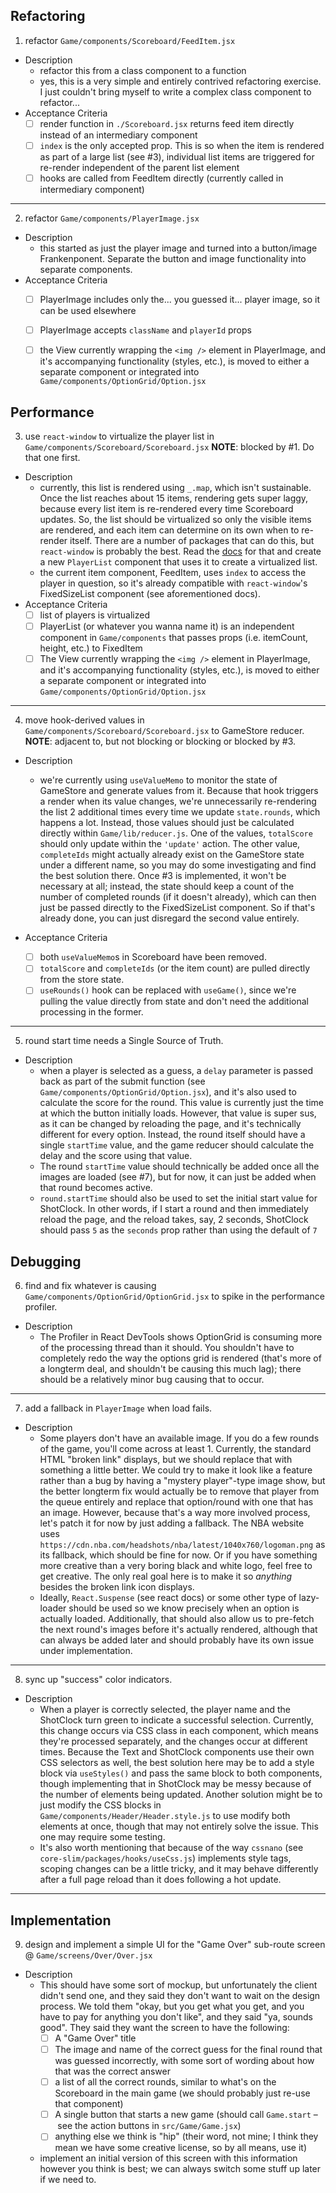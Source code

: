 ## Refactoring

1. refactor `Game/components/Scoreboard/FeedItem.jsx`
- Description
  - refactor this from a class component to a function
  - yes, this is a very simple and entirely contrived refactoring exercise. I just couldn't bring myself to write a complex class component to refactor...
- Acceptance Criteria
  - [ ] render function in `./Scoreboard.jsx` returns feed item directly instead of an intermediary component
  - [ ] `index` is the only accepted prop. This is so when the item is rendered as part of a large list (see #3), individual list items are triggered for re-render independent of the parent list element
  - [ ] hooks are called from FeedItem directly (currently called in intermediary component)

---

2. refactor `Game/components/PlayerImage.jsx`
- Description
  - this started as just the player image and turned into a button/image Frankenponent. Separate the button and image functionality into separate components.
- Acceptance Criteria
  - [ ] PlayerImage includes only the... you guessed it... player image, so it can be used elsewhere
  - [ ] PlayerImage accepts `className` and `playerId` props
  - [ ] the View currently wrapping the `<img />` element in PlayerImage, and it's accompanying functionality (styles, etc.), is moved to either a separate component or integrated into `Game/components/OptionGrid/Option.jsx`


## Performance

3. use `react-window` to virtualize the player list in `Game/components/Scoreboard/Scoreboard.jsx`
 **NOTE**: blocked by #1. Do that one first.
- Description
  - currently, this list is rendered using `_.map`, which isn't sustainable. Once the list reaches about 15 items, rendering gets super laggy, because every list item is re-rendered every time Scoreboard updates. So, the list should be virtualized so only the visible items are rendered, and each item can determine on its own when to re-render itself. There are a number of packages that can do this, but `react-window` is probably the best. Read the [docs](https://react-window.vercel.app) for that and create a new `PlayerList` component that uses it to create a virtualized list.
  - the current item component, FeedItem, uses `index` to access the player in question, so it's already compatible with `react-window`'s FixedSizeList component (see aforementioned docs).
- Acceptance Criteria
  - [ ] list of players is virtualized
  - [ ] PlayerList (or whatever you wanna name it) is an independent component in `Game/components` that passes props (i.e. itemCount, height, etc.) to FixedItem
  - [ ] The View currently wrapping the `<img />` element in PlayerImage, and it's accompanying functionality (styles, etc.), is moved to either a separate component or integrated into `Game/components/OptionGrid/Option.jsx`

---

4. move hook-derived values in `Game/components/Scoreboard/Scoreboard.jsx` to GameStore reducer.
**NOTE**: adjacent to, but not blocking or blocking or blocked by #3.
- Description
  - we're currently using `useValueMemo` to monitor the state of GameStore and generate values from it. Because that hook triggers a render when its value changes, we're unnecessarily re-rendering the list 2 additional times every time we update `state.rounds`, which happens a lot. Instead, those values should just be calculated directly within `Game/lib/reducer.js`. One of the values, `totalScore` should only update within the `'update'` action. The other value, `completeIds` might actually already exist on the GameStore state under a different name, so you may do some investigating and find the best solution there. Once #3 is implemented, it won't be necessary at all; instead, the state should keep a count of the number of completed rounds (if it doesn't already), which can then just be passed directly to the FixedSizeList component. So if that's already done, you can just disregard the second value entirely.

- Acceptance Criteria
  - [ ] both `useValueMemo`s in Scoreboard have been removed.
  - [ ] `totalScore` and `completeIds` (or the item count) are pulled directly from the store state.
  - [ ] `useRounds()` hook can be replaced with `useGame()`, since we're pulling the value directly from state and don't need the additional processing in the former.

---

5. round start time needs a Single Source of Truth.
- Description
  - when a player is selected as a guess, a `delay` parameter is passed back as part of the submit function (see `Game/components/OptionGrid/Option.jsx`), and it's also used to calculate the score for the round. This value is currently just the time at which the button initially loads. However, that value is super sus, as it can be changed by reloading the page, and it's technically different for every option. Instead, the round itself should have a single `startTime` value, and the game reducer should calculate the delay and the score using that value.
  - The round `startTime` value should technically be added once all the images are loaded (see #7), but for now, it can just be added when that round becomes active.
  - `round.startTime` should also be used to set the initial start value for ShotClock. In other words, if I start a round and then immediately reload the page, and the reload takes, say, 2 seconds, ShotClock should pass `5` as the `seconds` prop rather than using the default of `7`


## Debugging

6. find and fix whatever is causing `Game/components/OptionGrid/OptionGrid.jsx` to spike in the performance profiler.
- Description
  - The Profiler in React DevTools shows OptionGrid is consuming more of the processing thread than it should. You shouldn't have to completely redo the way the options grid is rendered (that's more of a longterm deal, and shouldn't be causing this much lag); there should be a relatively minor bug causing that to occur.

---

7. add a fallback in `PlayerImage` when load fails.
- Description
  - Some players don't have an available image. If you do a few rounds of the game, you'll come across at least 1. Currently, the standard HTML "broken link" displays, but we should replace that with something a little better. We could try to make it look like a feature rather than a bug by having a "mystery player"-type image show, but the better longterm fix would actually be to remove that player from the queue entirely and replace that option/round with one that has an image. However, because that's a way more involved process, let's patch it for now by just adding a fallback. The NBA website uses `https://cdn.nba.com/headshots/nba/latest/1040x760/logoman.png` as its fallback, which should be fine for now. Or if you have something more creative than a very boring black and white logo, feel free to get creative. The only real goal here is to make it so _anything_ besides the broken link icon displays.
  - Ideally, `React.Suspense` (see react docs) or some other type of lazy-loader should be used so we know precisely when an option is actually loaded. Additionally, that should also allow us to pre-fetch the next round's images before it's actually rendered, although that can always be added later and should probably have its own issue under implementation.

---

8. sync up "success" color indicators.
- Description
  - When a player is correctly selected, the player name and the ShotClock turn green to indicate a successful selection. Currently, this change occurs via CSS class in each component, which means they're processed separately, and the changes occur at different times. Because the Text and ShotClock components use their own CSS selectors as well, the best solution here may be to add a style block via `useStyles()` and pass the same block to both components, though implementing that in ShotClock may be messy because of the number of elements being updated. Another solution might be to just modify the CSS blocks in `Game/components/Header/Header.style.js` to use modify both elements at once, though that may not entirely solve the issue. This one may require some testing.
  - It's also worth mentioning that because of the way `cssnano` (see `core-slim/packages/hooks/useCss.js`) implements style tags, scoping changes can be a little tricky, and it may behave differently after a full page reload than it does following a hot update.

---

## Implementation

9. design and implement a simple UI for the "Game Over" sub-route screen @ `Game/screens/Over/Over.jsx`
- Description
  - This should have some sort of mockup, but unfortunately the client didn't send one, and they said they don't want to wait on the design process. We told them "okay, but you get what you get, and you have to pay for anything you don't like", and they said "ya, sounds good". They said they want the screen to have the following:
    - [ ] A "Game Over" title
    - [ ] The image and name of the correct guess for the final round that was guessed incorrectly, with some sort of wording about how that was the correct answer
    - [ ] a list of all the correct rounds, similar to what's on the Scoreboard in the main game (we should probably just re-use that component)
    - [ ] A single button that starts a new game (should call `Game.start` – see the action buttons in `src/Game/Game.jsx`)
    - [ ] anything else we think is "hip" (their word, not mine; I think they mean we have some creative license, so by all means, use it)
  - implement an initial version of this screen with this information however you think is best; we can always switch some stuff up later if we need to.
